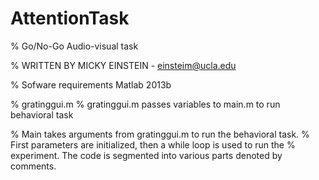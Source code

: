 # AttentionTask
% Go/No-Go Audio-visual task 

% WRITTEN BY MICKY EINSTEIN - einsteim@ucla.edu

% Sofware requirements Matlab 2013b

% gratinggui.m
% gratinggui.m passes variables to main.m to run behavioral task

% Main takes arguments from gratinggui.m to run the behavioral task.
% First parameters are initialized, then a while loop is used to run the
% experiment. The code is segmented into various parts denoted by comments.
